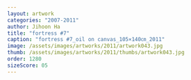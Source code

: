 ```yaml
---
layout: artwork
categories: "2007-2011"
author: Jihoon Ha
title: "fortress #7"
caption: "fortress #7_oil on canvas_105×140㎝_2011"
image: /assets/images/artworks/2011/artwork043.jpg
thumb: /assets/images/artworks/2011/thumbs/artwork043.jpg
order: 1280
sizeScore: 05
---
```


